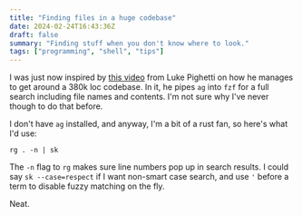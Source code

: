 ```yaml
---
title: "Finding files in a huge codebase"
date: 2024-02-24T16:43:36Z
draft: false
summary: "Finding stuff when you don't know where to look."
tags: ["programming", "shell", "tips"]
---
```


I was just now inspired by [this video](https://www.youtube.com/watch?v=TVwXzK0IaeI) from Luke Pighetti on how he manages to get around a 380k loc codebase. In it, he pipes `ag` into `fzf` for a full search including file names and contents. I'm not sure why I've never though to do that before.

I don't have `ag` installed, and anyway, I'm a bit of a rust fan, so here's what I'd use:

``` shell
rg . -n | sk
```

The `-n` flag to `rg` makes sure line numbers pop up in search results. I could say `sk --case=respect` if I want non-smart case search, and use `'` before a term to disable fuzzy matching on the fly.

Neat.
